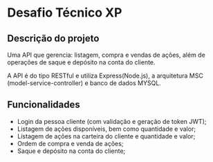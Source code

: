 # Desafio Técnico XP

## Descrição do projeto

Uma API que gerencia: listagem, compra e vendas de ações, além de operações de saque e depósito na conta do cliente.

A API é do tipo RESTful e utiliza Express(Node.js), a arquitetura MSC (model-service-controller) e banco de dados MYSQL.   

## Funcionalidades

- Login da pessoa cliente (com validação e geração de token JWT);
- Listagem de ações disponíveis, bem como quantidade e valor;
- Listagem de ações na carteira do cliente e quantidade e valor;
- Ordem de compra e venda de ações;
- Saque e depósito na conta do cliente;
